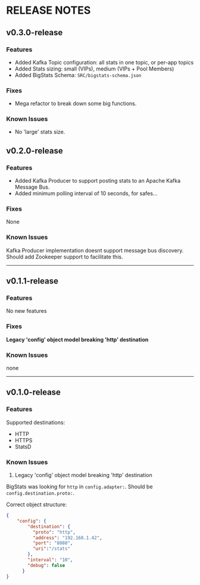 # RELEASE NOTES

## v0.3.0-release

### Features

* Added Kafka Topic configuration: all stats in one topic, or per-app topics
* Added Stats sizing: small (VIPs), medium (VIPs + Pool Members)
* Added BigStats Schema: `SRC/bigstats-schema.json`

### Fixes

* Mega refactor to break down some big functions.

### Known Issues

* No 'large' stats size.

## v0.2.0-release

### Features

* Added Kafka Producer to support posting stats to an Apache Kafka Message Bus.
* Added minimum polling interval of 10 seconds, for safes...

### Fixes

None

### Known Issues

Kafka Producer implementation doesnt support message bus discovery. Should add Zookeeper support to facilitate this.

---

## v0.1.1-release

### Features

No new features

### Fixes

**Legacy 'config' object model breaking 'http' destination**

### Known Issues
none

---

## v0.1.0-release

### Features

Supported destinations:

* HTTP
* HTTPS
* StatsD

### Known Issues

1. Legacy 'config' object model breaking 'http' destination

BigStats was looking for `http` in `config.adapter:`. Should be `config.destination.proto:`.

Correct object structure:

```json
{
    "config": {
        "destination": {
          "proto": "http",
          "address": "192.168.1.42",
          "port": "8080",
          "uri":"/stats"
        },
        "interval": "10",
        "debug": false
      }
}
```